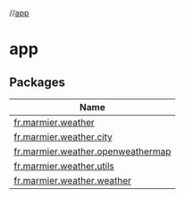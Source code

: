 //[app](index.md)



# app  


## Packages  
  
|  Name | 
|---|
| <a name="fr.marmier.weather////PointingToDeclaration/"></a>[fr.marmier.weather](app/fr.marmier.weather/index.md)|
| <a name="fr.marmier.weather.city////PointingToDeclaration/"></a>[fr.marmier.weather.city](app/fr.marmier.weather.city/index.md)|
| <a name="fr.marmier.weather.openweathermap////PointingToDeclaration/"></a>[fr.marmier.weather.openweathermap](app/fr.marmier.weather.openweathermap/index.md)|
| <a name="fr.marmier.weather.utils////PointingToDeclaration/"></a>[fr.marmier.weather.utils](app/fr.marmier.weather.utils/index.md)|
| <a name="fr.marmier.weather.weather////PointingToDeclaration/"></a>[fr.marmier.weather.weather](app/fr.marmier.weather.weather/index.md)|

